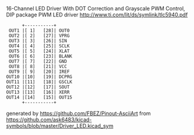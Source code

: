 16-Channel LED Driver With DOT Correction and Grayscale PWM Control, DIP package
PWM LED driver
http://www.ti.com/lit/ds/symlink/tlc5940.pdf


	      +-----------+
	 OUT1 |[ 1]   [28]| OUT0
	 OUT2 |[ 2]   [27]| VPRG
	 OUT3 |[ 3]   [26]| SIN
	 OUT4 |[ 4]   [25]| SCLK
	 OUT5 |[ 5]   [24]| XLAT
	 OUT6 |[ 6]   [23]| BLANK
	 OUT7 |[ 7]   [22]| GND
	 OUT8 |[ 8]   [21]| VCC
	 OUT9 |[ 9]   [20]| IREF
	OUT10 |[10]   [19]| DCPRG
	OUT11 |[11]   [18]| GSCLK
	OUT12 |[12]   [17]| SOUT
	OUT13 |[13]   [16]| XERR
	OUT14 |[14]   [15]| OUT15
	      +-----------+


generated by https://github.com/FBEZ/Pinout-AsciiArt from https://github.com/ask6483/kicad-symbols/blob/master/Driver_LED.kicad_sym